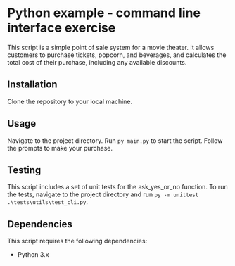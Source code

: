 # Python example - command line interface exercise

This script is a simple point of sale system for a movie theater. It allows customers to purchase tickets, popcorn, and beverages, and calculates the total cost of their purchase, including any available discounts.

## Installation
Clone the repository to your local machine.

## Usage
Navigate to the project directory.
Run `py main.py` to start the script.
Follow the prompts to make your purchase.

## Testing
This script includes a set of unit tests for the ask_yes_or_no function. To run the tests, navigate to the project directory and run `py -m unittest .\tests\utils\test_cli.py`.

## Dependencies
This script requires the following dependencies:

- Python 3.x
